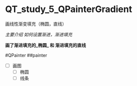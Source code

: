 QT_study_5_QPainterGradient
==============================

画线性渐变填充（椭圆，直线）

*主要介绍 如何设置渐进，渐进填充*

**画了渐进填充的_椭圆_ 和 渐进填充的直线**

#QPainter
##painter
- [ ] 画图
  - [ ] 椭圆
  - [ ] 线条
